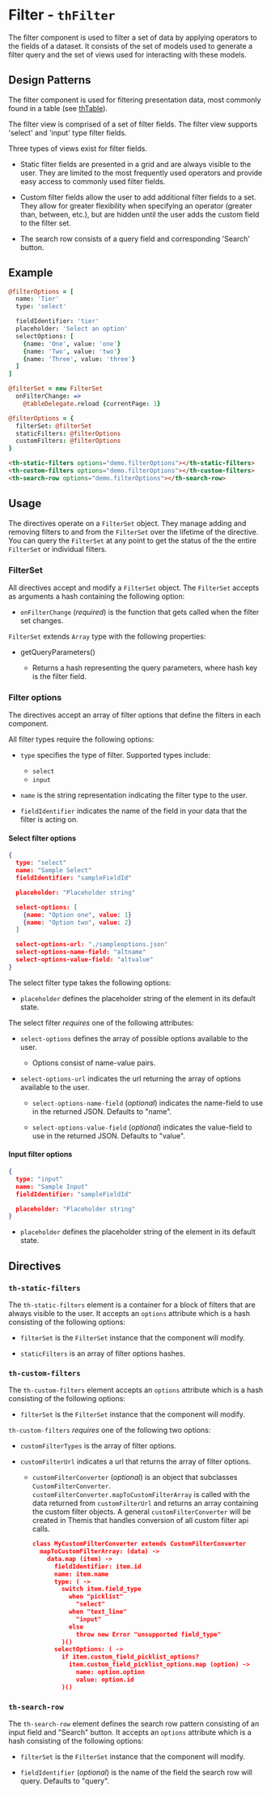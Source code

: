 # Filter - `thFilter`

The filter component is used to filter a set of data by applying operators to
the fields of a dataset. It consists of the set of models used to generate a
filter query and the set of views used for interacting with these models.

## Design Patterns

The filter component is used for filtering presentation data, most commonly
found in a table (see [thTable](.\thTable)).

The filter view is comprised of a set of filter fields. The filter view supports
'select' and 'input' type filter fields.

Three types of views exist for filter fields.

* Static filter fields are presented in a grid and are always visible to the user.
They are limited to the most frequently used operators and provide easy access
to commonly used filter fields.

* Custom filter fields allow the user to add additional filter fields to a set.
They allow for greater flexibility when specifying an operator (greater than,
between, etc.), but are hidden until the user adds the custom field to the
filter set.

* The search row consists of a query field and corresponding 'Search' button.

## Example

```coffeescript
@filterOptions = [
  name: 'Tier'
  type: 'select'

  fieldIdentifier: 'tier'
  placeholder: 'Select an option'
  selectOptions: [
    {name: 'One', value: 'one'}
    {name: 'Two', value: 'two'}
    {name: 'Three', value: 'three'}
  ]
]

@filterSet = new FilterSet
  onFilterChange: =>
    @tableDelegate.reload {currentPage: 1}

@filterOptions = {
  filterSet: @filterSet
  staticFilters: @filterOptions
  customFilters: @filterOptions
}
```

```html
<th-static-filters options="demo.filterOptions"></th-static-filters>
<th-custom-filters options="demo.filterOptions"></th-custom-filters>
<th-search-row options="demo.filterOptions"></th-search-row>
```

## Usage

The directives operate on a `FilterSet` object. They manage
adding and removing filters to and from the `FilterSet` over the lifetime of the
directive. You can query the `FilterSet` at any point to get the status of the
the entire `FilterSet` or individual filters.

### FilterSet

All directives accept and modify a `FilterSet` object. The `FilterSet` accepts
as arguments a hash containing the following option:

* `onFilterChange` (*required*) is the function that gets called when the filter
set changes.

`FilterSet` extends `Array` type with the following properties:

* getQueryParameters()

  * Returns a hash representing the query parameters, where hash key is the
  filter field.

### Filter options

The directives accept an array of filter options that define the filters in each
component.

All filter types require the following options:

* `type` specifies the type of filter. Supported types include:

  * `select`
  * `input`

* `name` is the string representation indicating the filter type to the user.

* `fieldIdentifier` indicates the name of the field in your data that the filter
is acting on.

#### Select filter options

```json
{
  type: "select"
  name: "Sample Select"
  fieldIdentifier: "sampleFieldId"

  placeholder: "Placeholder string"

  select-options: [
    {name: "Option one", value: 1}
    {name: "Option two", value: 2}
  ]

  select-options-url: "./sampleoptions.json"
  select-options-name-field: "altname"
  select-options-value-field: "altvalue"
}
```
The select filter type takes the following options:

* `placeholder` defines the placeholder string of the element in its default
state.

The select filter *requires* one of the following attributes:

* `select-options` defines the array of possible options available to the user.

  * Options consist of name-value pairs.

* `select-options-url` indicates the url returning the array of options
available to the user.

  * `select-options-name-field` (*optional*) indicates the name-field to use in
  the returned JSON. Defaults to "name".

  * `select-options-value-field` (*optional*) indicates the value-field to use
  in the returned JSON. Defaults to "value".

#### Input filter options

```json
{
  type: "input"
  name: "Sample Input"
  fieldIdentifier: "sampleFieldId"

  placeholder: "Placeholder string"
}
```

* `placeholder` defines the placeholder string of the element in its default
state.

## Directives

### `th-static-filters`

The `th-static-filters` element is a container for a block of filters that are
always visible to the user. It accepts an `options` attribute which is a hash
consisting of the following options:

* `filterSet` is the `FilterSet` instance that the component will modify.

* `staticFilters` is an array of filter options hashes.

### `th-custom-filters`

The `th-custom-filters` element accepts an `options` attribute which is a hash
consisting of the following options:

* `filterSet` is the `FilterSet` instance that the component will modify.

`th-custom-filters` *requires* one of the following two options:

* `customFilterTypes` is the array of filter options.

* `customFilterUrl` indicates a url that returns the array of filter options.

  * `customFilterConverter` (*optional*) is an object that subclasses
    `CustomFilterConverter`. `customFilterConverter.mapToCustomFilterArray` is
    called with the data returned from `customFilterUrl` and returns an array
    containing the custom filter objects. A general `customFilterConverter` will
    be created in Themis that handles conversion of all custom filter api calls.

    ```json
    class MyCustomFilterConverter extends CustomFilterConverter
      mapToCustomFilterArray: (data) ->
        data.map (item) ->
          fieldIdentifier: item.id
          name: item.name
          type: ( ->
            switch item.field_type
              when "picklist"
                "select"
              when "text_line"
                "input"
              else
                throw new Error "unsupported field_type"
            )()
          selectOptions: ( ->
            if item.custom_field_picklist_options?
              item.custom_field_picklist_options.map (option) ->
                name: option.option
                value: option.id
            )()
    ```

### `th-search-row`

The `th-search-row` element defines the search row pattern consisting of an
input field and "Search" button. It accepts an `options` attribute which is a
hash consisting of the following options:

* `filterSet` is the `FilterSet` instance that the component will modify.

* `fieldIdentifier` (*optional*) is the name of the field the search row will
query. Defaults to "query".
